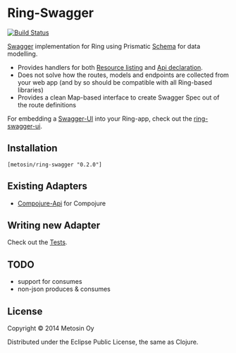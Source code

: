 # Ring-Swagger

[![Build Status](https://travis-ci.org/metosin/ring-swagger.png?branch=master)](https://travis-ci.org/metosin/ring-swagger)

[Swagger](...) implementation for Ring using Prismatic [Schema](https://github.com/Prismatic/schema) for data modelling.

- Provides handlers for both [Resource listing](https://github.com/wordnik/swagger-core/wiki/Resource-Listing) and [Api declaration](https://github.com/wordnik/swagger-core/wiki/API-Declaration).
- Does not solve how the routes, models and endpoints are collected from your web app (and by so should be compatible with all Ring-based libraries)
- Provides a clean Map-based interface to create Swagger Spec out of the route definitions

For embedding a [Swagger-UI](https://github.com/wordnik/swagger-ui) into your Ring-app, check out the [ring-swagger-ui](https://github.com/metosin/ring-swagger-ui).

## Installation

    [metosin/ring-swagger "0.2.0"]

## Existing Adapters
- [Compojure-Api](https://github.com/metosin/compojure-api) for Compojure

## Writing new Adapter
Check out the [Tests](https://github.com/metosin/ring-swagger/blob/master/test/ring/swagger/core_test.clj#L116-L214).

## TODO

- support for consumes
- non-json produces & consumes

## License

Copyright © 2014 Metosin Oy

Distributed under the Eclipse Public License, the same as Clojure.
